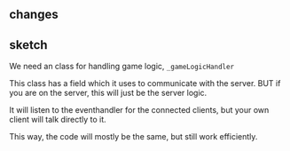 ## changes


## sketch

We need an class for handling game logic, `_gameLogicHandler`

This class has a field which it uses to communicate with the server. BUT if you are on the server, this will just be the server logic.

It will listen to the eventhandler for the connected clients, but your own client will talk directly to it.

This way, the code will mostly be the same, but still work efficiently.